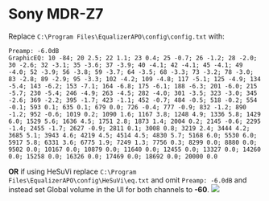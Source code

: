 # Sony MDR-Z7
Replace `C:\Program Files\EqualizerAPO\config\config.txt` with:
```
Preamp: -6.0dB
GraphicEQ: 10 -84; 20 2.5; 22 1.1; 23 0.4; 25 -0.7; 26 -1.2; 28 -2.0; 30 -2.6; 32 -3.1; 35 -3.6; 37 -3.9; 40 -4.1; 42 -4.1; 45 -4.1; 49 -4.0; 52 -3.9; 56 -3.8; 59 -3.7; 64 -3.5; 68 -3.3; 73 -3.2; 78 -3.0; 83 -2.8; 89 -2.9; 95 -3.3; 102 -4.2; 109 -4.8; 117 -5.1; 125 -4.9; 134 -5.4; 143 -6.2; 153 -7.1; 164 -6.8; 175 -6.1; 188 -6.3; 201 -6.0; 215 -5.7; 230 -5.4; 246 -4.9; 263 -4.5; 282 -4.0; 301 -3.5; 323 -3.0; 345 -2.6; 369 -2.2; 395 -1.7; 423 -1.1; 452 -0.7; 484 -0.5; 518 -0.2; 554 -0.1; 593 0.1; 635 0.1; 679 0.0; 726 -0.4; 777 -0.9; 832 -1.2; 890 -1.2; 952 -0.6; 1019 0.2; 1090 1.6; 1167 3.8; 1248 4.9; 1336 5.8; 1429 6.0; 1529 5.6; 1636 4.5; 1751 2.8; 1873 1.4; 2004 0.2; 2145 -0.6; 2295 -1.4; 2455 -1.7; 2627 -0.9; 2811 0.1; 3008 0.8; 3219 2.4; 3444 4.2; 3685 5.1; 3943 4.6; 4219 4.5; 4514 4.5; 4830 5.7; 5168 6.0; 5530 6.0; 5917 5.8; 6331 3.6; 6775 1.9; 7249 1.3; 7756 0.3; 8299 0.0; 8880 0.0; 9502 0.0; 10167 0.0; 10879 0.0; 11640 0.0; 12455 0.0; 13327 0.0; 14260 0.0; 15258 0.0; 16326 0.0; 17469 0.0; 18692 0.0; 20000 0.0
```
**OR** if using HeSuVi replace `C:\Program Files\EqualizerAPO\config\HeSuVi\eq.txt` and omit `Preamp: -6.0dB` and instead set Global volume in the UI for both channels to **-60**.
![](https://raw.githubusercontent.com/jaakkopasanen/AutoEq/master/results/Headphone.com/innerfidelity/onear/Sony%20MDR-Z7/Sony%20MDR-Z7.png)